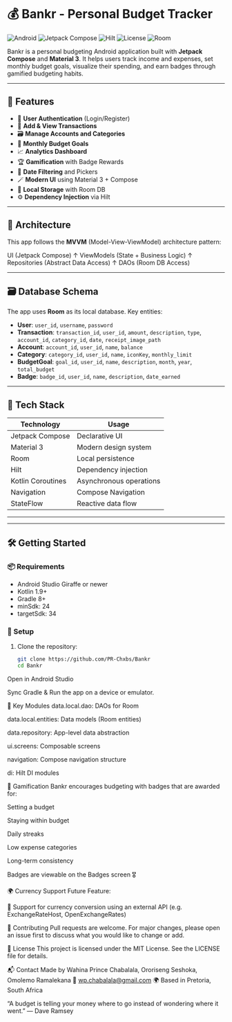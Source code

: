 # 💰 Bankr - Personal Budget Tracker

![Android](https://img.shields.io/badge/platform-Android-blue?logo=android)
![Jetpack Compose](https://img.shields.io/badge/UI-Jetpack%20Compose-purple?logo=jetpackcompose)
![Hilt](https://img.shields.io/badge/DI-Hilt-25a162?logo=dagger)
![License](https://img.shields.io/badge/license-MIT-green)
![Room](https://img.shields.io/badge/Database-Room-orange)

Bankr is a personal budgeting Android application built with **Jetpack Compose** and **Material 3**. It helps users track income and expenses, set monthly budget goals, visualize their spending, and earn badges through gamified budgeting habits.

---

## 📲 Features

- 🔐 **User Authentication** (Login/Register)
- 💸 **Add & View Transactions**
- 🗃️ **Manage Accounts and Categories**
- 🎯 **Monthly Budget Goals**
- 📈 **Analytics Dashboard**
- 🏆 **Gamification** with Badge Rewards
- 📅 **Date Filtering** and Pickers
- 🪄 **Modern UI** using Material 3 + Compose
- 💾 **Local Storage** with Room DB
- ⚙️ **Dependency Injection** via Hilt

---

## 🧠 Architecture

This app follows the **MVVM** (Model-View-ViewModel) architecture pattern:

UI (Jetpack Compose)
↑
ViewModels (State + Business Logic)
↑
Repositories (Abstract Data Access)
↑
DAOs (Room DB Access)

---

## 🗃️ Database Schema

The app uses **Room** as its local database. Key entities:

- **User**: `user_id`, `username`, `password`
- **Transaction**: `transaction_id`, `user_id`, `amount`, `description`, `type`, `account_id`, `category_id`, `date`, `receipt_image_path`
- **Account**: `account_id`, `user_id`, `name`, `balance`
- **Category**: `category_id`, `user_id`, `name`, `iconKey`, `monthly_limit`
- **BudgetGoal**: `goal_id`, `user_id`, `name`, `description`, `month`, `year`, `total_budget`
- **Badge**: `badge_id`, `user_id`, `name`, `description`, `date_earned`

---

## 🚀 Tech Stack

| Technology        | Usage                     |
|-------------------|----------------------------|
| Jetpack Compose   | Declarative UI             |
| Material 3        | Modern design system       |
| Room              | Local persistence          |
| Hilt              | Dependency injection       |
| Kotlin Coroutines | Asynchronous operations    |
| Navigation        | Compose Navigation         |
| StateFlow         | Reactive data flow         |

---

---

## 🛠️ Getting Started

### 📦 Requirements

- Android Studio Giraffe or newer
- Kotlin 1.9+
- Gradle 8+
- minSdk: 24
- targetSdk: 34

### 🔧 Setup

1. Clone the repository:
   ```bash
   git clone https://github.com/PR-Chxbs/Bankr
   cd Bankr

Open in Android Studio

Sync Gradle & Run the app on a device or emulator.

📌 Key Modules
data.local.dao: DAOs for Room

data.local.entities: Data models (Room entities)

data.repository: App-level data abstraction

ui.screens: Composable screens

navigation: Compose navigation structure

di: Hilt DI modules

🏅 Gamification
Bankr encourages budgeting with badges that are awarded for:

Setting a budget

Staying within budget

Daily streaks

Low expense categories

Long-term consistency

Badges are viewable on the Badges screen 🎖️

🌍 Currency Support
Future Feature:

💱 Support for currency conversion using an external API (e.g. ExchangeRateHost, OpenExchangeRates)

🙌 Contributing
Pull requests are welcome. For major changes, please open an issue first to discuss what you would like to change or add.

📝 License
This project is licensed under the MIT License.
See the LICENSE file for details.

📬 Contact
Made by Wahina Prince Chabalala, Ororiseng Seshoka, Omolemo Ramalekana
📧 wp.chabalala@gmail.com
🌍 Based in Pretoria, South Africa

“A budget is telling your money where to go instead of wondering where it went.” — Dave Ramsey